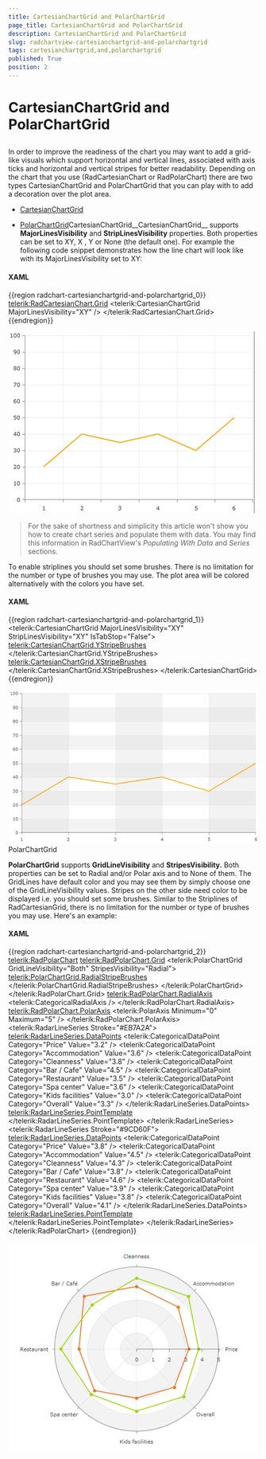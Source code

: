 ```yaml
---
title: CartesianChartGrid and PolarChartGrid
page_title: CartesianChartGrid and PolarChartGrid
description: CartesianChartGrid and PolarChartGrid
slug: radchartview-cartesianchartgrid-and-polarchartgrid
tags: cartesianchartgrid,and,polarchartgrid
published: True
position: 2
---
```


# CartesianChartGrid and PolarChartGrid



## 

In order to improve the readiness of the chart you may want to add a grid-like visuals which support horizontal and vertical lines, associated with axis ticks and horizontal and vertical stripes for better readability.
      Depending on the chart that you use (RadCartesianChart or RadPolarChart) there are two types CartesianChartGrid and PolarChartGrid that you can play with to add a decoration over the plot area.

* [CartesianChartGrid](#CartesianChartGrid)

* [PolarChartGrid](#PolarChartGrid)CartesianChartGrid__CartesianChartGrid__ supports __MajorLinesVisibility__ and __StripLinesVisibility__ properties.
      Both properties can be set to XY, X , Y or None (the default one). For example the following code snippet demonstrates how the line chart will look like with its MajorLinesVisibility set to XY:
      

#### __XAML__

{{region radchart-cartesianchartgrid-and-polarchartgrid_0}}
	  <telerik:RadCartesianChart.Grid>
	    <telerik:CartesianChartGrid MajorLinesVisibility="XY" />
	  </telerik:RadCartesianChart.Grid>
	{{endregion}}

![Rad Chart View-chart majorlines](images/RadChartView-chart_majorlines.PNG)

>For the sake of shortness and simplicity this article won't show you how to create chart series and populate them with data. You may find this information in RadChartView's
  *Populating With Data* and *Series* sections.

To enable striplines you should set some brushes. There is no limitation for the number or type of brushes you may use. The plot area will be colored alternatively with the colors you have set.
      

#### __XAML__

{{region radchart-cartesianchartgrid-and-polarchartgrid_1}}
	  <telerik:CartesianChartGrid MajorLinesVisibility="XY" StripLinesVisibility="XY" IsTabStop="False">
	    <telerik:CartesianChartGrid.YStripeBrushes>
	    <SolidColorBrush Color="#FFD7D7D7" Opacity="0.3" />
	    <SolidColorBrush Color="Transparent" />
	    </telerik:CartesianChartGrid.YStripeBrushes>
	    <telerik:CartesianChartGrid.XStripeBrushes>
	    <SolidColorBrush Color="#FFD7D7D7" Opacity="0.3" />
	    <SolidColorBrush Color="Transparent" />
	    </telerik:CartesianChartGrid.XStripeBrushes>
	  </telerik:CartesianChartGrid>
	{{endregion}}



![](images/RadChartView-chart_stripes.PNG)PolarChartGrid

__PolarChartGrid__ supports __GridLineVisibility__ and __StripesVisibility.__
                Both properties can be set to Radial and/or Polar axis and to None of them.
                The GridLines have default color and you may see them by simply choose one of the GridLineVisibility values.
                Stripes on the other side need color to be displayed i.e. you should set some brushes.
                Similar to the Striplines of RadCartesianGrid, there is no limitation for the number or type of brushes you may use. Here's an example:
              

#### __XAML__

{{region radchart-cartesianchartgrid-and-polarchartgrid_2}}
	<telerik:RadPolarChart>
	    <telerik:RadPolarChart.Grid>
	        <telerik:PolarChartGrid GridLineVisibility="Both" StripesVisibility="Radial">
	            <telerik:PolarChartGrid.RadialStripeBrushes>
	                <SolidColorBrush Color="#FFD7D7D7" Opacity="0.3" />
	                <SolidColorBrush Color="Transparent" />
	            </telerik:PolarChartGrid.RadialStripeBrushes>
	        </telerik:PolarChartGrid>
	    </telerik:RadPolarChart.Grid>
	    <telerik:RadPolarChart.RadialAxis>
	        <telerik:CategoricalRadialAxis />
	    </telerik:RadPolarChart.RadialAxis>
	    <telerik:RadPolarChart.PolarAxis>
	        <telerik:PolarAxis Minimum="0" Maximum="5" />
	    </telerik:RadPolarChart.PolarAxis>
	    <telerik:RadarLineSeries Stroke="#EB7A2A">
	        <telerik:RadarLineSeries.DataPoints>
	            <telerik:CategoricalDataPoint Category="Price" Value="3.2" />
	            <telerik:CategoricalDataPoint Category="Accommodation" Value="3.6" />
	            <telerik:CategoricalDataPoint Category="Cleanness" Value="3.8" />
	            <telerik:CategoricalDataPoint Category="Bar / Cafe" Value="4.5" />
	            <telerik:CategoricalDataPoint Category="Restaurant" Value="3.5" />
	            <telerik:CategoricalDataPoint Category="Spa center" Value="3.6" />
	            <telerik:CategoricalDataPoint Category="Kids facilities" Value="3.0" />
	            <telerik:CategoricalDataPoint Category="Overall" Value="3.3" />
	        </telerik:RadarLineSeries.DataPoints>
	        <telerik:RadarLineSeries.PointTemplate>
	            <DataTemplate>
	                <Ellipse Fill="#EB7A2A" Height="7" Width="7" />
	            </DataTemplate>
	        </telerik:RadarLineSeries.PointTemplate>
	    </telerik:RadarLineSeries>
	    <telerik:RadarLineSeries Stroke="#9CD60F">
	        <telerik:RadarLineSeries.DataPoints>
	            <telerik:CategoricalDataPoint Category="Price" Value="3.8" />
	            <telerik:CategoricalDataPoint Category="Accommodation" Value="4.5" />
	            <telerik:CategoricalDataPoint Category="Cleanness" Value="4.3" />
	            <telerik:CategoricalDataPoint Category="Bar / Cafe" Value="3.8" />
	            <telerik:CategoricalDataPoint Category="Restaurant" Value="4.6" />
	            <telerik:CategoricalDataPoint Category="Spa center" Value="3.9" />
	            <telerik:CategoricalDataPoint Category="Kids facilities" Value="3.8" />
	            <telerik:CategoricalDataPoint Category="Overall" Value="4.1" />
	        </telerik:RadarLineSeries.DataPoints>
	        <telerik:RadarLineSeries.PointTemplate>
	            <DataTemplate>
	                <Ellipse Fill="#9CD60F" Height="7" Width="7" />
	            </DataTemplate>
	        </telerik:RadarLineSeries.PointTemplate>
	    </telerik:RadarLineSeries>
	</telerik:RadPolarChart>
	{{endregion}}



![Rad Chart View-chart stripes 2](images/RadChartView-chart_stripes2.PNG)

